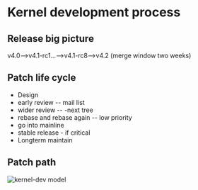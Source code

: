 Kernel development process
==========================

## Release big picture

v4.0-->v4.1-rc1...-->v4.1-rc8-->v4.2
(merge window two weeks)


## Patch life cycle

- Design
- early review -- mail list
- wider review -- -next tree
- rebase and rebase again -- low priority
- go into mainline
- stable release - if critical
- Longterm maintain


## Patch path

![kernel-dev model](http://7xky0k.com1.z0.glb.clouddn.com/dev-model.png)
